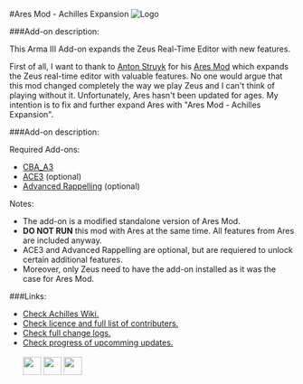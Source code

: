 #Ares Mod - Achilles Expansion
![Logo](https://github.com/oOKexOo/AresModAchillesExpansion/blob/(0.0.5)/Achilles_Logo_Github.png)

###Add-on description:

This Arma III Add-on expands the Zeus Real-Time Editor with new features.

First of all, I want to thank to [Anton Struyk](https://github.com/astruyk) for his [Ares Mod](https://github.com/astruyk/Ares) which expands the Zeus real-time editor with valuable features.
No one would argue that this mod changed completely the way we play Zeus and I can't think of playing without it.
Unfortunately, Ares hasn't been updated for ages.
My intention is to fix and further expand Ares with "Ares Mod - Achilles Expansion".

###Add-on description:

Required Add-ons:
- [CBA_A3](https://steamcommunity.com/sharedfiles/filedetails/?id=450814997)
- [ACE3](http://steamcommunity.com/sharedfiles/filedetails/?id=723217262) (optional)
- [Advanced Rappelling](https://steamcommunity.com/sharedfiles/filedetails/?id=713709341) (optional)

Notes:
- The add-on is a modified standalone version of Ares Mod.
- **DO NOT RUN** this mod with Ares at the same time. All features from Ares are included anyway. 
- ACE3 and Advanced Rappelling are optional, but are requiered to unlock certain additional features.
- Moreover, only Zeus need to have the add-on installed as it was the case for Ares Mod.

###Links:
- [Check Achilles Wiki.](https://github.com/oOKexOo/AresModAchillesExpansion/wiki)
- [Check licence and full list of contributers.](https://github.com/oOKexOo/AresModAchillesExpansion/blob/master/%40AresModAchillesExpansion/license.txt)
- [Check full change logs.](https://github.com/oOKexOo/AresModAchillesExpansion/blob/master/%40AresModAchillesExpansion/readme.txt)
- [Check progress of upcomming updates.](https://github.com/oOKexOo/AresModAchillesExpansion/issues/32)<br><br>
[<img src="https://upload.wikimedia.org/wikipedia/commons/thumb/8/83/Steam_icon_logo.svg/64px-Steam_icon_logo.svg.png" height="32">](http://steamcommunity.com/sharedfiles/filedetails/?id=723217262)
[<img src="http://4.bp.blogspot.com/-vtYrEU2RJ2M/TfEgQU_jiOI/AAAAAAAAADE/sB4svc3QP8w/s1600/six-updater-logo.png" height="32">](http://withsix.com/p/Arma-3/mods/mc1X_8GXVEG0STlO_DWjNA/Ares-Mod-Achilles-Expansion)
[<img src="http://www.armaholic.com/datas/users/news_donwload_oa_4.png" height="32">](http://www.armaholic.com/page.php?id=31235)

